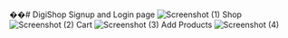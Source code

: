 ��#   D i g i S h o p 
 Signup and Login page
 ![Screenshot (1)](https://github.com/user-attachments/assets/2ea89bfc-25c7-4a65-ae1a-b477d8cb4863)
 Shop
![Screenshot (2)](https://github.com/user-attachments/assets/affdd0ff-0cb0-444b-9a75-18d2ae14a3ec)
Cart
![Screenshot (3)](https://github.com/user-attachments/assets/233f218d-bf8e-40d7-a375-4cfda15dc54a)
Add Products
![Screenshot (4)](https://github.com/user-attachments/assets/433f3229-41ac-4786-bff9-499223f48086)
